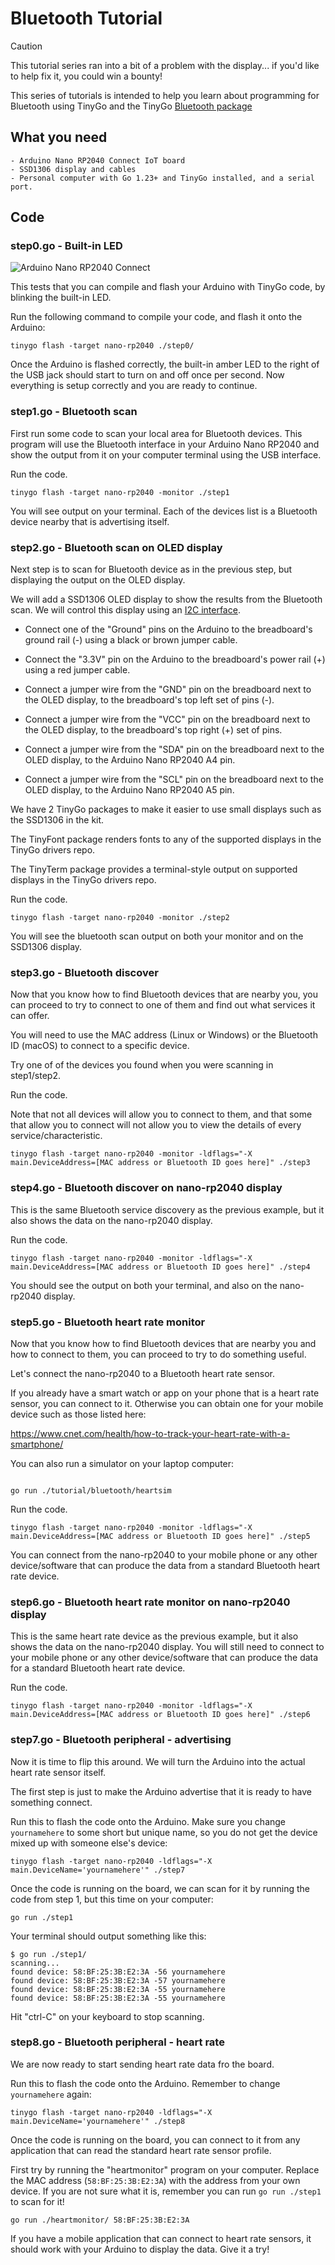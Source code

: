 # Bluetooth Tutorial
> [!CAUTION]
>  This tutorial series ran into a bit of a problem with the display... if you'd like to help fix it, you could win a bounty!

This series of tutorials is intended to help you learn about programming for Bluetooth using TinyGo and the TinyGo [Bluetooth package](https://github.com/tinygo-org/bluetooth)



## What you need

    - Arduino Nano RP2040 Connect IoT board
    - SSD1306 display and cables
    - Personal computer with Go 1.23+ and TinyGo installed, and a serial port.

## Code

### step0.go - Built-in LED

![Arduino Nano RP2040 Connect](../../sensor/arduino/assets/step0.jpg)

This tests that you can compile and flash your Arduino with TinyGo code, by blinking the built-in LED.

Run the following command to compile your code, and flash it onto the Arduino:

```
tinygo flash -target nano-rp2040 ./step0/
```

Once the Arduino is flashed correctly, the built-in amber LED to the right of the USB jack should start to turn on and off once per second. Now everything is setup correctly and you are ready to continue.

### step1.go - Bluetooth scan

First run some code to scan your local area for Bluetooth devices. This program will use the Bluetooth interface in your Arduino Nano RP2040 and show the output from it on your computer terminal using the USB interface.

Run the code.

```shell
tinygo flash -target nano-rp2040 -monitor ./step1
```

You will see output on your terminal. Each of the devices list is a Bluetooth device nearby that is advertising itself.


### step2.go - Bluetooth scan on OLED display

Next step is to scan for Bluetooth device as in the previous step, but displaying the output on the OLED display.

We will add a SSD1306 OLED display to show the results from the Bluetooth scan. We will control this display using an [I2C interface](https://en.wikipedia.org/wiki/I%C2%B2C).

- Connect one of the "Ground" pins on the Arduino to the breadboard's ground rail (-) using a black or brown jumper cable.

- Connect the "3.3V" pin on the Arduino to the breadboard's power rail (+) using a red jumper cable.

- Connect a jumper wire from the "GND" pin on the breadboard next to the OLED display, to the breadboard's top left set of pins (-).

- Connect a jumper wire from the "VCC" pin on the breadboard next to the OLED display, to the breadboard's top right (+) set of pins.

- Connect a jumper wire from the "SDA" pin on the breadboard next to the OLED display, to the Arduino Nano RP2040 A4 pin.

- Connect a jumper wire from the "SCL" pin on the breadboard next to the OLED display, to the Arduino Nano RP2040 A5 pin.

We have 2 TinyGo packages to make it easier to use small displays such as the SSD1306 in the kit. 

The TinyFont package renders fonts to any of the supported displays in the TinyGo drivers repo. 

The TinyTerm package provides a terminal-style output on supported displays in the TinyGo drivers repo. 

Run the code.

```shell
tinygo flash -target nano-rp2040 -monitor ./step2
```

You will see the bluetooth scan output on both your monitor and on the SSD1306 display.


### step3.go - Bluetooth discover

Now that you know how to find Bluetooth devices that are nearby you, you can proceed to try to connect to one of them and find out what services it can offer.

You will need to use the MAC address (Linux or Windows) or the Bluetooth ID (macOS) to connect to a specific device.

Try one of of the devices you found when you were scanning in step1/step2.

Run the code.

Note that not all devices will allow you to connect to them, and that some that allow you to connect will not allow you to view the details of every service/characteristic.

```shell
tinygo flash -target nano-rp2040 -monitor -ldflags="-X main.DeviceAddress=[MAC address or Bluetooth ID goes here]" ./step3
```

### step4.go - Bluetooth discover on nano-rp2040 display

This is the same Bluetooth service discovery as the previous example, but it also shows the data on the nano-rp2040 display.

Run the code.

```shell
tinygo flash -target nano-rp2040 -monitor -ldflags="-X main.DeviceAddress=[MAC address or Bluetooth ID goes here]" ./step4
```

You should see the output on both your terminal, and also on the nano-rp2040 display.


### step5.go - Bluetooth heart rate monitor

Now that you know how to find Bluetooth devices that are nearby you and how to connect to them, you can proceed to try to do something useful.

Let's connect the nano-rp2040 to a Bluetooth heart rate sensor.

If you already have a smart watch or app on your phone that is a heart rate sensor, you can connect to it. Otherwise you can obtain one for your mobile device such as those listed here:

https://www.cnet.com/health/how-to-track-your-heart-rate-with-a-smartphone/

You can also run a simulator on your laptop computer:

```shell

go run ./tutorial/bluetooth/heartsim
```

Run the code.

```shell
tinygo flash -target nano-rp2040 -monitor -ldflags="-X main.DeviceAddress=[MAC address or Bluetooth ID goes here]" ./step5
```

You can connect from the nano-rp2040 to your mobile phone or any other device/software that can produce the data from a standard Bluetooth heart rate device.


### step6.go - Bluetooth heart rate monitor on nano-rp2040 display

This is the same heart rate device as the previous example, but it also shows the data on the nano-rp2040 display. You will still need to connect to your mobile phone or any other device/software that can produce the data for a standard Bluetooth heart rate device.

Run the code.

```shell
tinygo flash -target nano-rp2040 -monitor -ldflags="-X main.DeviceAddress=[MAC address or Bluetooth ID goes here]" ./step6
```

### step7.go - Bluetooth peripheral - advertising

Now it is time to flip this around. We will turn the Arduino into the actual heart rate sensor itself.

The first step is just to make the Arduino advertise that it is ready to have something connect.

Run this to flash the code onto the Arduino. Make sure you change `yournamehere` to some short but unique name, so you do not get the device mixed up with someone else's device:

```shell
tinygo flash -target nano-rp2040 -ldflags="-X main.DeviceName='yournamehere'" ./step7
```

Once the code is running on the board, we can scan for it by running the code from step 1, but this time on your computer:

```shell
go run ./step1
```

Your terminal should output something like this:

```shell
$ go run ./step1/
scanning...
found device: 58:BF:25:3B:E2:3A -56 yournamehere
found device: 58:BF:25:3B:E2:3A -57 yournamehere
found device: 58:BF:25:3B:E2:3A -55 yournamehere
found device: 58:BF:25:3B:E2:3A -55 yournamehere
```

Hit "ctrl-C" on your keyboard to stop scanning.

### step8.go - Bluetooth peripheral - heart rate

We are now ready to start sending heart rate data fro the board.

Run this to flash the code onto the Arduino. Remember to change `yournamehere` again:

```shell
tinygo flash -target nano-rp2040 -ldflags="-X main.DeviceName='yournamehere'" ./step8
```

Once the code is running on the board, you can connect to it from any application that can read the standard heart rate sensor profile.

First try by running the "heartmonitor" program on your computer. Replace the MAC address (`58:BF:25:3B:E2:3A`) with the address from your own device. If you are not sure what it is, remember you can run `go run ./step1` to scan for it!

```shell
go run ./heartmonitor/ 58:BF:25:3B:E2:3A
```

If you have a mobile application that can connect to heart rate sensors, it should work with your Arduino to display the data. Give it a try!
